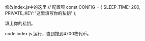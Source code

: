 修改index.js中的这里
// 配置项
const CONFIG = {
    SLEEP_TIME: 200,
    PRIVATE_KEY: '这里填写你的私钥'
};

填上你的私钥。

node index.js 运行，直到撞到4700枚代币。
